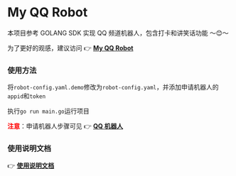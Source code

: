 # My QQ Robot

本项目参考 GOLANG SDK 实现 QQ 频道机器人，包含打卡和讲笑话功能 ～😊～

为了更好的观感，建议访问 👉 **[My QQ Robot](https://lfool.github.io/my-qq-robot/)**

### 使用方法

将`robot-config.yaml.demo`修改为`robot-config.yaml`，并添加申请机器人的`appid`和`token`

执行`go run main.go`运行项目

**<font color='red'>注意</font>**：申请机器人步骤可见 👉 **[QQ 机器人](https://bot.q.qq.com/wiki/)**

### 使用说明文档

👉 **[使用说明文档](./doc/使用说明文档.md)**
